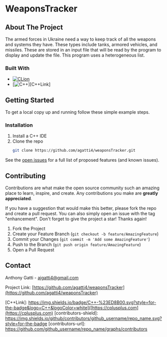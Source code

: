 # WeaponsTracker

<!-- ABOUT THE PROJECT -->
## About The Project
The armed forces in Ukraine need a way to keep track of all the weapons and systems they have. These types include tanks, armored vehicles, and missiles. These are stored in an input file that will be read by the program to display and update the file. This program uses a heterogeneous list.

### Built With

* [![CLion][CLion]][CLionLink]
* [![C++][C++]][C++Link]

<!-- GETTING STARTED -->
## Getting Started

To get a local copy up and running follow these simple example steps.

### Installation

1. Install a C++ IDE
2. Clone the repo
   ```sh
   git clone https://github.com/agatti4/weaponsTracker.git
   ```
  
See the [open issues](https://github.com/agatti4/weaponsTracker/issues) for a full list of proposed features (and known issues).

<!-- CONTRIBUTING -->
## Contributing

Contributions are what make the open source community such an amazing place to learn, inspire, and create. Any contributions you make are **greatly appreciated**.

If you have a suggestion that would make this better, please fork the repo and create a pull request. You can also simply open an issue with the tag "enhancement".
Don't forget to give the project a star! Thanks again!

1. Fork the Project
2. Create your Feature Branch (`git checkout -b feature/AmazingFeature`)
3. Commit your Changes (`git commit -m 'Add some AmazingFeature'`)
4. Push to the Branch (`git push origin feature/AmazingFeature`)
5. Open a Pull Request

<!-- CONTACT -->
## Contact

Anthony Gatti - ajgatti4@gmail.com

Project Link: [https://github.com/agatti4/weaponsTracker](https://github.com/agatti4/weaponsTracker)

<!-- MARKDOWN LINKS & IMAGES -->
<!-- https://www.markdownguide.org/basic-syntax/#reference-style-links -->
[CLion]: https://img.shields.io/badge/CLion%20-3DDC84.svg?style=for-the-badge&logo=C++&logoColor=white
[CLionLink]: https://www.jetbrains.com/clion/
[C++]: https://img.shields.io/badge/C++-%23ED8B00.svg?style=for-the-badge&logo=C++&logoColor=white
[C++Link]: https://img.shields.io/badge/C++-%23ED8B00.svg?style=for-the-badge&logo=C++&logoColor=white]([https://cplusplus.com](https://cplusplus.com)
[contributors-shield]: https://img.shields.io/github/contributors/github_username/repo_name.svg?style=for-the-badge
[contributors-url]: https://github.com/github_username/repo_name/graphs/contributors
